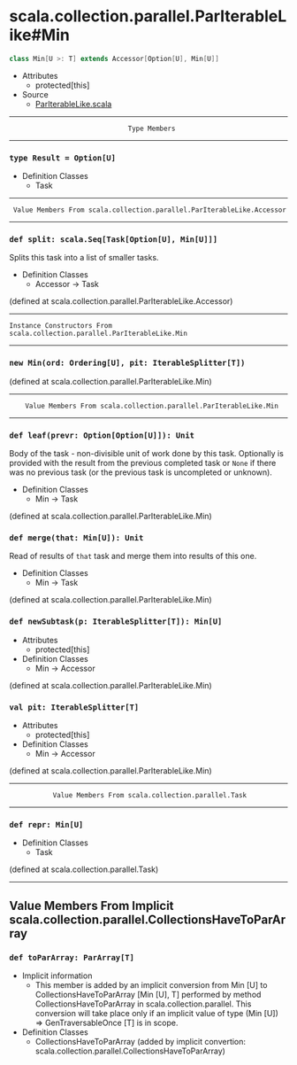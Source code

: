 
#                scala.collection.parallel.ParIterableLike#Min                #

```scala
class Min[U >: T] extends Accessor[Option[U], Min[U]]
```

* Attributes
  * protected[this]
* Source
  * [ParIterableLike.scala](https://github.com/scala/scala/tree/6d09a1ba5f/src/library/scala/collection/parallel/ParIterableLike.scala#L1)


--------------------------------------------------------------------------------
                                  Type Members
--------------------------------------------------------------------------------


### `type Result = Option[U]`                                                ###

* Definition Classes
  * Task


--------------------------------------------------------------------------------
     Value Members From scala.collection.parallel.ParIterableLike.Accessor
--------------------------------------------------------------------------------


### `def split: scala.Seq[Task[Option[U], Min[U]]]`                          ###

Splits this task into a list of smaller tasks.

* Definition Classes
  * Accessor → Task

(defined at scala.collection.parallel.ParIterableLike.Accessor)


--------------------------------------------------------------------------------
    Instance Constructors From scala.collection.parallel.ParIterableLike.Min
--------------------------------------------------------------------------------


### `new Min(ord: Ordering[U], pit: IterableSplitter[T])`                    ###

(defined at scala.collection.parallel.ParIterableLike.Min)


--------------------------------------------------------------------------------
        Value Members From scala.collection.parallel.ParIterableLike.Min
--------------------------------------------------------------------------------


### `def leaf(prevr: Option[Option[U]]): Unit`                               ###

Body of the task - non-divisible unit of work done by this task. Optionally is
provided with the result from the previous completed task or `None` if there was
no previous task (or the previous task is uncompleted or unknown).

* Definition Classes
  * Min → Task

(defined at scala.collection.parallel.ParIterableLike.Min)


### `def merge(that: Min[U]): Unit`                                          ###

Read of results of `that` task and merge them into results of this one.

* Definition Classes
  * Min → Task

(defined at scala.collection.parallel.ParIterableLike.Min)


### `def newSubtask(p: IterableSplitter[T]): Min[U]`                         ###

* Attributes
  * protected[this]
* Definition Classes
  * Min → Accessor

(defined at scala.collection.parallel.ParIterableLike.Min)


### `val pit: IterableSplitter[T]`                                           ###

* Attributes
  * protected[this]
* Definition Classes
  * Min → Accessor

(defined at scala.collection.parallel.ParIterableLike.Min)


--------------------------------------------------------------------------------
               Value Members From scala.collection.parallel.Task
--------------------------------------------------------------------------------


### `def repr: Min[U]`                                                       ###

* Definition Classes
  * Task

(defined at scala.collection.parallel.Task)


--------------------------------------------------------------------------------
Value Members From Implicit scala.collection.parallel.CollectionsHaveToParArray
--------------------------------------------------------------------------------


### `def toParArray: ParArray[T]`                                            ###

* Implicit information
  * This member is added by an implicit conversion from Min [U] to
    CollectionsHaveToParArray [Min [U], T] performed by method
    CollectionsHaveToParArray in scala.collection.parallel. This conversion will
    take place only if an implicit value of type (Min [U]) ⇒ GenTraversableOnce
    [T] is in scope.
* Definition Classes
  * CollectionsHaveToParArray
(added by implicit convertion: scala.collection.parallel.CollectionsHaveToParArray)
